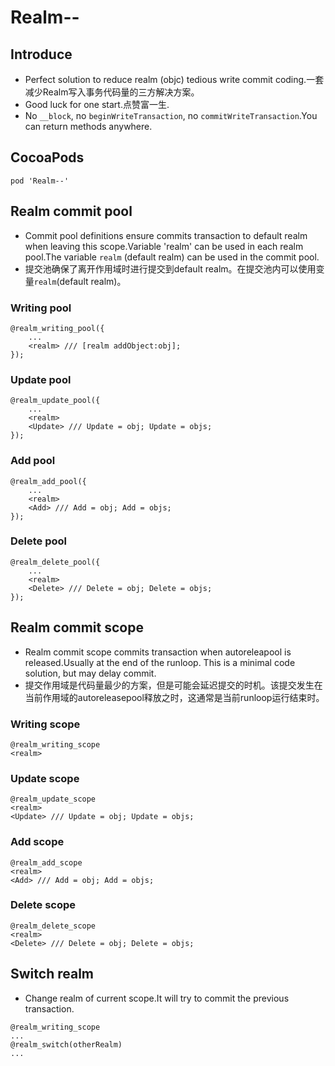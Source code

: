 # Realm--
## Introduce
* Perfect solution to reduce realm (objc) tedious write commit coding.一套减少Realm写入事务代码量的三方解决方案。
* Good luck for one start.点赞富一生.
* No `__block`, no `beginWriteTransaction`, no `commitWriteTransaction`.You can return methods anywhere.

## CocoaPods
```
pod 'Realm--'
```

## Realm commit pool
- Commit pool definitions ensure commits transaction to default realm when leaving this scope.Variable 'realm' can be used in each realm pool.The variable `realm` (default realm) can be used in the commit pool.
- 提交池确保了离开作用域时进行提交到default realm。在提交池内可以使用变量`realm`(default realm)。
### Writing pool
```objc
@realm_writing_pool({
    ...
    <realm> /// [realm addObject:obj];
});
```
### Update pool
```objc
@realm_update_pool({
    ...
    <realm>
    <Update> /// Update = obj; Update = objs;
});
```
### Add pool
```objc
@realm_add_pool({
    ...
    <realm>
    <Add> /// Add = obj; Add = objs; 
});
```
### Delete pool
```objc
@realm_delete_pool({
    ...
    <realm>
    <Delete> /// Delete = obj; Delete = objs; 
});
```
## Realm commit scope
- Realm commit scope  commits transaction when autoreleapool is released.Usually at the end of the runloop. This is a minimal code solution, but may delay commit.
- 提交作用域是代码量最少的方案，但是可能会延迟提交的时机。该提交发生在当前作用域的autoreleasepool释放之时，这通常是当前runloop运行结束时。
### Writing scope
```objc
@realm_writing_scope
<realm>
```
### Update scope
```objc
@realm_update_scope
<realm>
<Update> /// Update = obj; Update = objs;
```
### Add scope
```objc
@realm_add_scope
<realm>
<Add> /// Add = obj; Add = objs; 
```
### Delete scope
```objc
@realm_delete_scope
<realm>
<Delete> /// Delete = obj; Delete = objs;
```
## Switch realm
- Change realm of current scope.It will try to commit the previous transaction.
```objc
@realm_writing_scope
...
@realm_switch(otherRealm)
...
```
